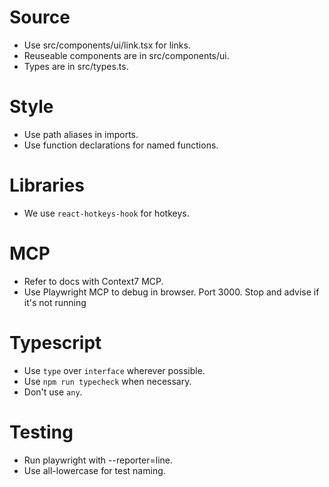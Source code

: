 # Source

- Use src/components/ui/link.tsx for links.
- Reuseable components are in src/components/ui.
- Types are in src/types.ts.

# Style

- Use path aliases in imports.
- Use function declarations for named functions.

# Libraries

- We use `react-hotkeys-hook` for hotkeys.

# MCP

- Refer to docs with Context7 MCP.
- Use Playwright MCP to debug in browser. Port 3000. Stop and advise if it's not running

# Typescript

- Use `type` over `interface` wherever possible.
- Use `npm run typecheck` when necessary.
- Don't use `any`.

# Testing

- Run playwright with --reporter=line.
- Use all-lowercase for test naming.
